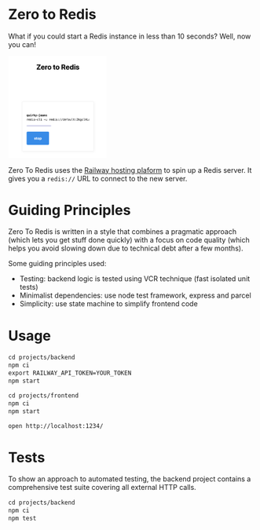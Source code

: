 # Zero to Redis

What if you could start a Redis instance in less than 10 seconds? Well, now you can!

<img src="screenshot.png" width=200>

Zero To Redis uses the [Railway hosting plaform](https://railway.app/) to spin up a Redis server. It gives you a `redis://` URL to connect to the new server.

# Guiding Principles

Zero To Redis is written in a style that combines a pragmatic approach (which lets you get stuff done quickly) with a focus on code quality (which helps you avoid slowing down due to technical debt after a few months).

Some guiding principles used:

- Testing: backend logic is tested using VCR technique (fast isolated unit tests)
- Minimalist dependencies: use node test framework, express and parcel
- Simplicity: use state machine to simplify frontend code

# Usage

```
cd projects/backend
npm ci
export RAILWAY_API_TOKEN=YOUR_TOKEN
npm start
```

```
cd projects/frontend
npm ci
npm start
```

```
open http://localhost:1234/
```

# Tests

To show an approach to automated testing, the backend project contains a comprehensive test suite covering all external HTTP calls.

```
cd projects/backend
npm ci
npm test
```
